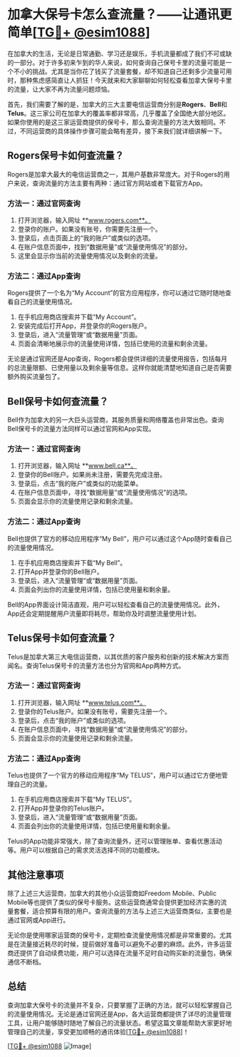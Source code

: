 # 加拿大保号卡怎么查流量？——让通讯更简单[[TG💪+ @esim1088](https://t.me/s/esim1088)]

在加拿大的生活，无论是日常通勤、学习还是娱乐，手机流量都成了我们不可或缺的一部分。对于许多初来乍到的华人来说，如何查询自己保号卡里的流量可能是一个不小的挑战。尤其是当你花了钱买了流量套餐，却不知道自己还剩多少流量可用时，那种焦虑感简直让人抓狂！今天就来和大家聊聊如何轻松查看加拿大保号卡里的流量，让大家不再为流量问题烦恼。

首先，我们需要了解的是，加拿大的三大主要电信运营商分别是**Rogers**、**Bell**和**Telus**。这三家公司在加拿大的覆盖率都非常高，几乎覆盖了全国绝大部分地区。如果你使用的是这三家运营商提供的保号卡，那么查询流量的方法大致相同。不过，不同运营商的具体操作步骤可能会略有差异，接下来我们就详细讲解一下。

## Rogers保号卡如何查流量？

Rogers是加拿大最大的电信运营商之一，其用户基数非常庞大。对于Rogers的用户来说，查询流量的方法主要有两种：通过官方网站或者下载官方App。

### 方法一：通过官网查询

1. 打开浏览器，输入网址 **www.rogers.com**。
2. 登录你的账户。如果没有账号，你需要先注册一个。
3. 登录后，点击页面上的“我的账户”或类似的选项。
4. 在账户信息页面中，找到“数据用量”或“流量使用情况”的部分。
5. 这里会显示你当前的流量使用情况以及剩余的流量。

### 方法二：通过App查询

Rogers提供了一个名为“My Account”的官方应用程序，你可以通过它随时随地查看自己的流量使用情况。

1. 在手机应用商店搜索并下载“My Account”。
2. 安装完成后打开App，并登录你的Rogers账户。
3. 登录后，进入“流量管理”或“数据用量”页面。
4. 页面会清晰地展示你的流量使用详情，包括已使用的流量和剩余流量。

无论是通过官网还是App查询，Rogers都会提供详细的流量使用报告，包括每月的总流量限额、已使用量以及剩余量等信息。这样你就能清楚地知道自己是否需要额外购买流量包了。

## Bell保号卡如何查流量？

Bell作为加拿大的另一大巨头运营商，其服务质量和网络覆盖也非常出色。查询Bell保号卡的流量方法同样可以通过官网和App实现。

### 方法一：通过官网查询

1. 打开浏览器，输入网址 **www.bell.ca**。
2. 登录你的Bell账户。如果尚未注册，需要先完成注册。
3. 登录后，点击“我的账户”或类似的功能菜单。
4. 在账户信息页面中，寻找“数据用量”或“流量使用情况”的选项。
5. 页面会显示你的流量使用记录和剩余流量。

### 方法二：通过App查询

Bell也提供了官方的移动应用程序“My Bell”，用户可以通过这个App随时查看自己的流量使用情况。

1. 在手机应用商店搜索并下载“My Bell”。
2. 打开App并登录你的Bell账户。
3. 登录后，进入“流量管理”或“数据用量”页面。
4. 页面会列出你的流量使用详情，包括已使用量和剩余量。

Bell的App界面设计简洁直观，用户可以轻松查看自己的流量使用情况。此外，App还会定期提醒用户流量即将耗尽，帮助你及时调整流量使用计划。

## Telus保号卡如何查流量？

Telus是加拿大第三大电信运营商，以其优质的客户服务和创新的技术解决方案而闻名。查询Telus保号卡的流量方法也分为官网和App两种方式。

### 方法一：通过官网查询

1. 打开浏览器，输入网址 **www.telus.com**。
2. 登录你的Telus账户。如果没有账号，需要先注册一个。
3. 登录后，点击“我的账户”或类似的选项。
4. 在账户信息页面中，寻找“数据用量”或“流量使用情况”的部分。
5. 页面会显示你的流量使用记录和剩余流量。

### 方法二：通过App查询

Telus也提供了一个官方的移动应用程序“My TELUS”，用户可以通过它方便地管理自己的流量。

1. 在手机应用商店搜索并下载“My TELUS”。
2. 打开App并登录你的Telus账户。
3. 登录后，进入“流量管理”或“数据用量”页面。
4. 页面会列出你的流量使用详情，包括已使用量和剩余量。

Telus的App功能非常强大，除了查询流量外，还可以管理账单、查看优惠活动等。用户可以根据自己的需求灵活选择不同的功能模块。

## 其他注意事项

除了上述三大运营商，加拿大的其他小众运营商如Freedom Mobile、Public Mobile等也提供了类似的保号卡服务。这些运营商通常会提供更加经济实惠的流量套餐，适合预算有限的用户。查询流量的方法与上述三大运营商类似，主要也是通过官网或App进行。

无论你是使用哪家运营商的保号卡，定期检查流量使用情况都是非常重要的。尤其是在流量接近耗尽的时候，提前做好准备可以避免不必要的麻烦。此外，许多运营商还提供了自动续费功能，用户可以选择在流量不足时自动购买新的流量包，确保通信不断档。

## 总结

查询加拿大保号卡的流量并不复杂，只要掌握了正确的方法，就可以轻松掌握自己的流量使用情况。无论是通过官网还是App，各大运营商都提供了详尽的流量管理工具，让用户能够随时随地了解自己的流量状态。希望这篇文章能帮助大家更好地管理自己的流量，享受更加顺畅的通讯体验[[TG💪+ @esim1088](https://t.me/s/esim1088)]！

[[TG💪+ @esim1088](https://t.me/s/esim1088) ![Image](https://i.postimg.cc/4NQfJmqS/Snipaste-2025-05-13-00-14-12.png)]